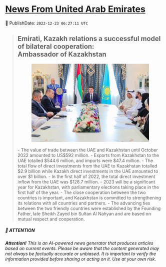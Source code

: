 [News From United Arab Emirates](https://github.com/UAE-Camel/News)
==========


📆 PublishDate: `2022-12-23 06:27:11 UTC`


> ## Emirati, Kazakh relations a successful model of bilateral cooperation: Ambassador of Kazakhstan
> <p align="center"><img height="250" src="https://github.com/UAE-Camel/News/raw/main/images/1395303113724.jpg"></p>
> - The value of trade between the UAE and Kazakhstan until October 2022 amounted to US$592 million.
> - Exports from Kazakhstan to the UAE totalled $544.6 million, and imports were $47.4 million.
> - The total flow of direct investments from the UAE to Kazakhstan totalled $2.9 billion while Kazakh direct investments in the UAE amounted to over $1 billion.
> - In the first half of 2022, the total direct investment inflow from the UAE was $128.7 million.
> - 2023 will be a significant year for Kazakhstan, with parliamentary elections taking place in the first half of the year.
> - The close cooperation between the two countries is important, and Kazakhstan is committed to strengthening its relations with all countries and partners.
> - The advancing ties between the two friendly countries were established by the Founding Father, late Sheikh Zayed bin Sultan Al Nahyan and are based on mutual respect and cooperation.


##### 📝 ATTENTION

###### **Attention!** This is an AI-powered news generator that produces articles based on current events. Please be aware that the content generated may not always be factually accurate or unbiased. It is important to verify the information provided before sharing or acting on it. Use at your own risk.
